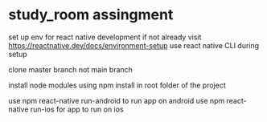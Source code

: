 # study_room assingment

set up env for react native development if not already visit https://reactnative.dev/docs/environment-setup
use react native CLI during setup

clone master branch not main branch

install node modules using npm install in root folder of the project 

use npm react-native run-android to run app on android 
use npm react-native run-ios for app to run on ios
